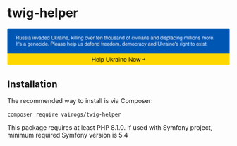 # twig-helper

[![Stand With Ukraine](https://raw.githubusercontent.com/vshymanskyy/StandWithUkraine/main/banner2-direct.svg)](https://vshymanskyy.github.io/StandWithUkraine)

Installation
------------

The recommended way to install is via Composer:

```
composer require vairogs/twig-helper
```

This package requires at least PHP 8.1.0. If used with Symfony project, minimum required Symfony version is 5.4
